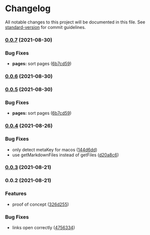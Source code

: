 # Changelog

All notable changes to this project will be documented in this file. See [standard-version](https://github.com/conventional-changelog/standard-version) for commit guidelines.

### [0.0.7](https://github.com/Aidurber/tag-page-preview/compare/0.0.4...0.0.7) (2021-08-30)


### Bug Fixes

* **pages:** sort pages ([6b7cd59](https://github.com/Aidurber/tag-page-preview/commit/6b7cd59dc051501919ed9fc7cf889c43a5971c07))

### [0.0.6](https://github.com/Aidurber/tag-page-preview/compare/0.0.5...0.0.6) (2021-08-30)

### [0.0.5](https://github.com/Aidurber/tag-page-preview/compare/0.0.4...0.0.5) (2021-08-30)


### Bug Fixes

* **pages:** sort pages ([6b7cd59](https://github.com/Aidurber/tag-page-preview/commit/6b7cd59dc051501919ed9fc7cf889c43a5971c07))

### [0.0.4](https://github.com/Aidurber/tag-page-preview/compare/0.0.3...0.0.4) (2021-08-26)


### Bug Fixes

* only detect metaKey for macos ([144d6dd](https://github.com/Aidurber/tag-page-preview/commit/144d6dd132818140966b8bafa3695b385e65be91))
* use getMarkdownFiles instead of getFiles ([d20a8c6](https://github.com/Aidurber/tag-page-preview/commit/d20a8c6a380a0811d6369bbe1414283edf0eabff))

### [0.0.3](https://github.com/Aidurber/tag-page-preview/compare/0.0.2...0.0.3) (2021-08-21)

### 0.0.2 (2021-08-21)


### Features

* proof of concept ([326d255](https://github.com/Aidurber/tag-page-preview/commit/326d255cc5b2b4dc8189abdf0204b1e339cf11d8))


### Bug Fixes

* links open correctly ([4756334](https://github.com/Aidurber/tag-page-preview/commit/475633439306cf013b82a9d270e01a3e5b0a79e0))
